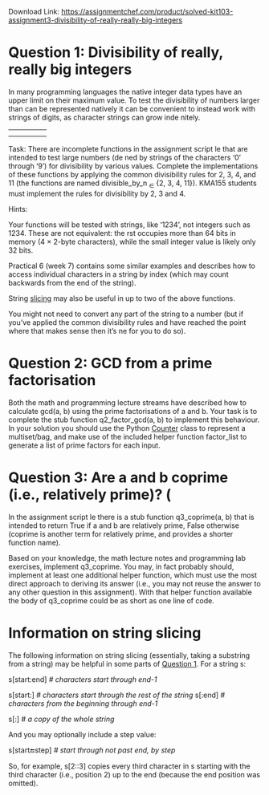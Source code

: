 Download Link: https://assignmentchef.com/product/solved-kit103-assignment3-divisibility-of-really-really-big-integers
<br>
<h1>Question 1: Divisibility of really, really big integers</h1>

In many programming languages the native integer data types have an upper limit on their maximum value. To test the divisibility of numbers larger than can be represented natively it can be convenient to instead work with strings of digits, as character strings can grow inde nitely.

<table>

 <tbody>

  <tr>

   <td width="44"></td>

  </tr>

  <tr>

   <td></td>

   <td></td>

  </tr>

 </tbody>

</table>

Task: There are incomplete functions in the assignment script le that are intended to test large numbers (de ned by strings of the characters ‘0’ through ‘9’) for divisibility by various values. Complete the implementations of these functions by applying the common divisibility rules for 2, 3, 4, and 11 (the functions are named divisible_by_n <sub>∈</sub> {2, 3, 4, 11}). KMA155 students must implement the rules for divisibility by 2, 3 and 4.

Hints:

Your functions will be tested with strings, like ‘1234’, not integers such as 1234. These are not equivalent: the rst occupies more than 64 bits in memory (4 × 2-byte characters), while the small integer value is likely only 32 bits.

Practical 6 (week 7) contains some similar examples and describes how to access individual characters in a string by index (which may count backwards from the end of the string).

String <u>slicing</u> may also be useful in up to two of the above functions.

You might not need to convert any part of the string to a number (but if you’ve applied the common divisibility rules and have reached the point where that makes sense then it’s ne for you to do so).

<h1>Question 2: GCD from a prime factorisation</h1>

Both the math and programming lecture streams have described how to calculate gcd(a, b) using the prime factorisations of a and b. Your task is to complete the stub function q2_factor_gcd(a, b) to implement this behaviour. In your solution you should use the Python <u>Counter</u> class to represent a multiset/bag, and make use of the included helper function factor_list to generate a list of prime factors for each input.

<h1>Question 3: Are a and b coprime (i.e., relatively prime)? (</h1>

In the assignment script le there is a stub function q3_coprime(a, b) that is intended to return True if a and b are relatively prime, False otherwise (coprime is another term for relatively prime, and provides a shorter function name).

Based on your knowledge, the math lecture notes and programming lab exercises, implement q3_coprime. You may, in fact probably should, implement at least one additional helper function, which must use the most direct approach to deriving its answer (i.e., you may not reuse the answer to any other question in this assignment). With that helper function available the body of q3_coprime could be as short as one line of code.

<h1>Information on string slicing</h1>

The following information on string slicing (essentially, taking a substring from a string) may be helpful in some parts of <u>Question 1</u>. For a string s:

s[start:end] <em># characters start through end-1</em>

s[start:]    <em># characters start through the rest of the string</em> s[:end]      <em># characters from the beginning through end-1</em>

s[:]         <em># a copy of the whole string</em>

And you may optionally include a step value:

s[start:end:step] <em># start through not past end, by step</em>

So, for example, s[2::3] copies every third character in s starting with the third character (i.e., position 2) up to the end (because the end position was omitted).